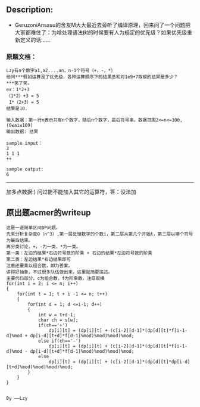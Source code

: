 ## Description:

*  GeruzoniAnsasu的舍友M大大最近去旁听了编译原理，回来问了一个问题把大家都难住了：为啥处理语法树的时候要有人为规定的优先级？如果优先级重新定义的话……

### 原题文档：
```
Lzy有n个数字a1,a2....an，n-1个符号（+，-，*）
他问***假如运算没了优先级，各种运算顺序下的结果总和对1e9+7取模的结果是多少？
***笑了笑。
ex：1*2+3
（1*2）+3 = 5
 1*（2+3）= 5
结果是10.

输入数据：第一行n表示共有n个数字，随后n个数字，最后符号串。数据范围2<=n<=100,(0≤ai≤109)
输出数据: 结果

sample input：
3
1 1 1
++

sample output:
6

```
--------------
加多点数据:)
问过能不能加入其它的运算符，答：没法加

##  原出题acmer的writeup
```
这是一道简单区间DP问题。
先来分析复杂度O（n^3）,第一层处理数字的个数i，第二层从第几个开始t，第三层以哪个符号为最后结束。
再分类讨论，+，-为一类，*为一类。
第一类：左边的结果*右边符号数的阶乘 + 右边的结果*左边符号数的阶乘
第二类：左边结果*右边结果即可
注意还要乘以组合数，即为答案。
讲得好抽象，不过很多队伍做出来，这里就简要描述。
主要代码部分，c为组合数，f为阶乘数，注意取模
for(int i = 2; i <= n; i++)
{
    for(int t = 1; t + i -1 <= n; t++)
    {
        for(int d = 1; d <=i-1; d++)
        {
            int w = t+d-1;
            char ch = s[w];
            if(ch=='+')
                dp[i][t] = (dp[i][t] + (c[i-2][d-1]*(dp[d][t]*f[i-1-d]%mod + dp[i-d][t+d]*f[d-1]%mod)%mod)%mod)%mod;
            else if(ch=='-')
                dp[i][t] = (dp[i][t] + (c[i-2][d-1]*(dp[d][t]*f[i-1-d]%mod - dp[i-d][t+d]*f[d-1]%mod)%mod)%mod)%mod;
            else
                dp[i][t] = (dp[i][t] + (c[i-2][d-1]*(dp[d][t]*dp[i-d][t+d]%mod)%mod)%mod)%mod;
        }
    }
}
																					
																					By ——Lzy
```
